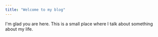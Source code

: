 ```yaml
---
title: "Welcome to my blog"
---
```


I'm glad you are here. This is a small place where I talk about something about my life.
